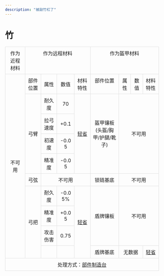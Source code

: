 ```yaml
---
description: "被敲竹杠了"
---
```


# 竹

<head>
    <meta charset="UTF-8">
    <meta name="viewport" content="width=device-width, initial-scale=1.0">
    <title>材料属性表</title>
    <style>
        table {
            width: 100%;
            border-collapse: collapse;
        }
        th, td {
            border: 1px solid #ddd;
            padding: 8px;
            text-align: center;
            word-break: break-all;
        }
        th {
            background-color: #f2f2f2;
        }
        p {
            margin: 0;
        }
    </style>
</head>
<body>
    <table>
        <tbody>
            <tr>
                <td rowspan="1" colspan="1" align="center" valign="top">作为近程材料</td>
                <td rowspan="1" colspan="4" align="center" valign="top">作为远程材料</td>
                <td rowspan="1" colspan="4" align="center" valign="top">作为盔甲材料</td>
            </tr>
            <tr>
                <td rowspan="10" colspan="1" align="center" valign="middle">不可用</td>
                <td rowspan="1" colspan="1" align="center" valign="middle">部件位置</td>
                <td rowspan="1" colspan="1" align="center" valign="middle">属性</td>
                <td rowspan="1" colspan="1" align="center" valign="middle">数值</td>
                <td rowspan="1" colspan="1" align="center" valign="middle">材料特性</td>
                <td rowspan="1" colspan="1" align="center" valign="top">部件位置</td>
                <td rowspan="1" colspan="1" align="center" valign="top">属性</td>
                <td rowspan="1" colspan="1" align="center" valign="top">数值</td>
                <td rowspan="1" colspan="1" align="center" valign="top">材料特性</td>
            </tr>
            <tr>
                <td rowspan="4" colspan="1" align="center" valign="middle">弓臂</td>
                <td>耐久度</td>
                <td>70</td>
                <td rowspan="4" colspan="1" align="center" valign="middle"><a target="_blank" href="//www.mcmod.cn/item/823473.html" title="轻省">轻省</a></td>
                <td rowspan="4" colspan="1" align="center" valign="middle">
                    <p>盔甲镶板</p>
                    <p>(头盔/胸甲/护腿/靴子)</p>
                </td>
                <td rowspan="4" colspan="3" align="center" valign="middle">不可用</td>
            </tr>
            <tr>
                <td>拉弓速度</td>
                <td>+0.1</td>
            </tr>
            <tr>
                <td>初速度</td>
                <td>-0.05</td>
            </tr>
            <tr>
                <td>精准度</td>
                <td>-0.05</td>
            </tr>
            <tr>
                <td align="center" valign="middle">弓弦</td>
                <td rowspan="1" colspan="3" align="center" valign="top">不可用</td>
                <td rowspan="1" colspan="1" align="center" valign="top">锁链基底</td>
                <td rowspan="1" colspan="3" align="center" valign="top">不可用</td>
            </tr>
            <tr>
                <td align="center" valign="middle" rowspan="4" colspan="1">弓把</td>
                <td>耐久度</td>
                <td>-0.05%</td>
                <td rowspan="4" colspan="1" align="center" valign="middle"><a target="_blank" href="//www.mcmod.cn/item/673457.html" title="柔韧"></a><a target="_blank" href="https://www.mcmod.cn/item/823473.html" title="轻省" style="text-align: -webkit-center;">轻省</a></td>
                <td rowspan="3" colspan="1" align="center" valign="middle">盾牌镶板</td>
                <td rowspan="3" colspan="3" align="center" valign="middle">不可用</td>
            </tr>
            <tr>
                <td>精准度</td>
                <td><p>+0.05</p></td>
            </tr>
            <tr>
                <td colspan="1" rowspan="1">攻击伤害</td>
                <td colspan="1" rowspan="1">0.75</td>
            </tr>
            <tr>
                <td colspan="1" rowspan="1"></td>
                <td colspan="1" rowspan="1"></td>
                <td rowspan="1" colspan="1" align="center" valign="top">盾牌基底</td>
                <td rowspan="1" colspan="2" align="center" valign="top">无数据</td>
                <td rowspan="1" colspan="1" align="center" valign="top"><a target="_blank" href="https://www.mcmod.cn/item/823473.html" title="轻省" style="text-align: -webkit-center;">轻省</a></td>
            </tr>
            <tr>
                <td rowspan="1" colspan="9" align="center" valign="top">处理方式：<a target="_blank" href="//www.mcmod.cn/item/636855.html" title="部件制造台">部件制造台</a></td>
            </tr>
        </tbody>
    </table>
</body>